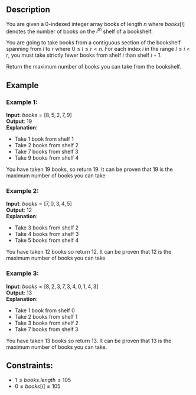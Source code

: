 ## Description
You are given a $0$-indexed integer array books of length $n$ where $books[i]$ denotes the number of books on the $i^{th}$ shelf of a bookshelf.

You are going to take books from a contiguous section of the bookshelf spanning from $l$ to $r$ where $0 \leq l \leq r < n$. For each index $i$ in the range $l \leq i < r$, you must take strictly fewer books from shelf $i$ than shelf $i + 1$.

Return the maximum number of books you can take from the bookshelf.

## Example
### Example 1:
**Input**: $books = [8,5,2,7,9]$  
**Output**: $19$  
**Explanation**:
- Take $1$ book from shelf $1$
- Take $2$ books from shelf $2$
- Take $7$ books from shelf $3$
- Take $9$ books from shelf $4$  

You have taken $19$ books, so return $19$.
It can be proven that $19$ is the maximum number of books you can take

### Example 2:
**Input**: $books = [7,0,3,4,5]$  
**Output**: $12$  
**Explanation**:
- Take $3$ books from shelf $2$
- Take $4$ books from shelf $3$
- Take $5$ books from shelf $4$  

You have taken $12$ books so return $12$.
It can be proven that $12$ is the maximum number of books you can take

### Example 3:
**Input**: $books = [8,2,3,7,3,4,0,1,4,3]$  
**Output**: $13$  
**Explanation**:
- Take $1$ book from shelf $0$
- Take $2$ books from shelf $1$
- Take $3$ books from shelf $2$
- Take $7$ books from shelf $3$  

You have taken $13$ books so return $13$.
It can be proven that $13$ is the maximum number of books you can take.
 
## Constraints:
- $1 \leq books.length \leq 105$
- $0 \leq books[i] \leq 105$